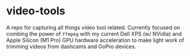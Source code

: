 # video-tools
A repo for capturing all things video tool related.
Currently focused on combing the power of `ffmpeg` with my current Dell XPS (w/ NVidia) and Apple Silicon (M1 Pro) GPU hardware acceleration to make light work of trimming videos from dashcams and GoPro devices.